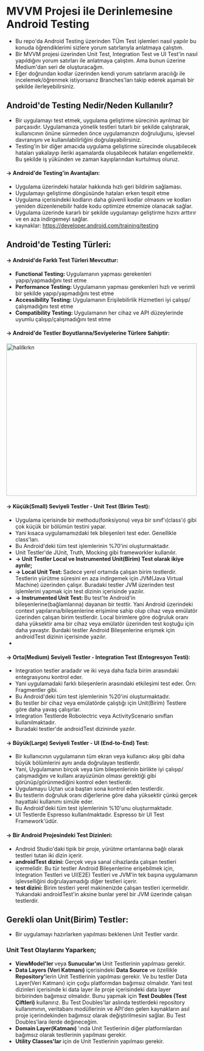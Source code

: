 # MVVM Projesi ile Derinlemesine Android Testing
- Bu repo'da Android Testing üzerinden TÜm Test işlemleri nasıl yapılır bu konuda öğrendiklerimi sizlere yorum satırlarıyla anlatmaya çalıştım.
- Bir MVVM projesi üzerinden Unit Test, Integration Test ve UI Test'in nasıl yapıldığını yorum satırları ile anlatmaya çalıştım. Ama bunun üzerine Medium'dan seri de oluşturacağım.
- Eğer doğrundan kodlar üzerinden kendi yorum satırlarım aracılığı ile incelemek/öğrenmek istiyorsanız Branches'ları takip ederek aşamalı bir şekilde ilerleyebilirsiniz. 

## Android'de Testing Nedir/Neden Kullanılır?
- Bir uygulamayı test etmek, uygulama geliştirme sürecinin ayrılmaz bir parçasıdır. Uygulamanıza yönelik testleri tutarlı bir şekilde çalıştırarak, kullanıcının önüne sürmeden önce uygulamanızın doğruluğunu, işlevsel davranışını ve kullanılabilirliğini doğrulayabilirsiniz.
- Testing'in bir diğer amacıda uygulama geliştirme sürecinde oluşabilecek hataları yakalayıp ileriki aşamalarda oluşabilecek hataları engellemektir. Bu şekilde iş yükünden ve zaman kayıplarından kurtulmuş oluruz.
#### -> Android'de Testing'in Avantajları: 
- Uygulama üzerindeki hatalar hakkında hızlı geri bildirim sağlaması.
- Uygulamayı geliştirme döngüsünde hataları erken tespit etme
- Uygulama içerisindeki kodların daha güvenli kodlar olmasını ve kodları yeniden düzenlenebilir halde kodu optimize etmemize olanacak sağlar.
- Uygulama üzerinde kararlı bir şekilde uygulamayı geliştirme hızını arttırır ve en aza indirgemeyi sağlar.
- kaynaklar:
 https://developer.android.com/training/testing
## Android'de Testing Türleri:
#### -> Android'de Farklı Test Türleri Mevcuttur:
- <b> Functional Testing: </b> Uygulamanın yapması gerekenleri yapıp/yapmadığını test etme
- <b> Performance Testing: </b>  Uygulamanın yapması gerekenleri hızlı ve verimli bir şekilde yapıp/yapmadığını test etme
- <b> Accessibility Testing: </b>  Uygulamanın Erişilebilirlik Hizmetleri iyi çalışıp/çalışmadığını test etme
- <b> Compatibility Testing: </b>  Uygulamanın her cihaz ve API düzeylerinde uyumlu çalışıp/çalışmadığını test etme

#### -> Android'de Testler Boyutlarına/Seviyelerine Türlere Sahiptir:
<img align="center" src="https://developer.android.com/static/training/testing/fundamentals/test-scopes.png" alt="halilkrkn" height="400" width="500" />

#### -> <b> Küçük(Small) Seviyeli Testler - Unit Test (Birim Test): </b> 
- Uygulama içerisinde bir methodu(fonksiyonu) veya bir sınıf'ı(class'ı) gibi çok küçük bir bölümün testini yapar. 
- Yani kısaca uygulamamızdaki tek bileşenleri test eder. Genellikle class'ları.
- Bu Android'deki tüm test işlemlerinin %70'ini oluşturmaktadır.
- Unit Testler'de JUnit, Truth, Mocking gibi frameworkler kullanılır.
- <b> -> Unit Testler Local ve Instrumented Unit(Birim) Test olarak ikiye ayrılır; </b>
- <b> -> Local Unit Test: </b> 
Sadece yerel ortamda çalışan birim testlerdir. Testlerin yürütme süresini en aza indirgemek için JVM(Java Virtual Machine) üzerinden çalışır. Buradaki testler JVM üzerinden test işlemlerini yapmak için test dizinin içerisinde yazılır.
- <b> -> Instrumented Unit Test: </b> Bu test'te Android'in bileşenlerine(bağlamlarına) dayanan bir testtir. Yani Android üzerindeki context yapılarına/bileşenlerine erişimine sahip olup cihaz veya emülatör üzerinden çalışan birim testlerdir. Local birimlere göre doğruluk oranı daha yüksektir ama bir cihaz veya emülatör üzerinden test koştuğu için daha yavaştır. Burdaki testler Android Bileşenlerine erişmek için androidTest dizinin içerisinde yazılır.
- 
#### <b> -> Orta(Medium) Seviyeli Testler - Integration Test (Entegresyon Testi): </b> 
- Integration testler aradadır ve iki veya daha fazla birim arasındaki entegrasyonu kontrol eder.
- Yani uygulamadaki farklı bileşenlerin arasındaki etkileşimi test eder. Örn: Fragmentler gibi.
- Bu Android'deki tüm test işlemlerinin %20'ini oluşturmaktadır.
- Bu testler bir cihaz veya emülatörde çalıştığı için Unit(Birim) Testlere göre daha yavaş çalışırlar.
- Integration Testlerde Robolectric veya ActivityScenario sınıfları kullanılmaktadır.
- Buradaki testler'de androidTest dizininde yazılır.

#### <b> -> Büyük(Large) Seviyeli Testler - UI (End-to-End) Test: </b> 
- Bir kullanıcının uygulamanın tüm ekran veya kullanıcı akışı gibi daha büyük bölümlerini aynı anda doğrulayan testlerdir.
- Yani, Uygulamanın birçok veya tüm bileşenlerinin birlikte iyi çalışıp/çalışmadığını ve kullanı arayüzünün olması gerektiği gibi görünüp/görünmediğini kontrol eden testlerdir.
- Uygulamayu Uçtan uca baştan sona kontrol eden testlerdir.
- Bu testlerin doğruluk oranı diğerlerine göre daha yüksektir çünkü gerçek hayattaki kullanımı simüle eder. 
- Bu Android'deki tüm test işlemlerinin %10'unu oluşturmaktadır.
- UI Testlerde Espresso kullanılmaktadır. Espresso bir UI Test Framework'üdür.

#### <b> -> Bir Android Projesindeki Test Dizinleri: </b>
- Android Studio'daki tipik bir proje, yürütme ortamlarına bağlı olarak testleri tutan iki dizin içerir. 
- <b> androidTest dizini: </b> Gerçek veya sanal cihazlarda çalışan testleri içermelidir. Bu tür testler Android Bileşenlerine erişebilmek için, Integration Testleri ve UI(E2E) Testleri ve JVM'in tek başına uygulamanın işlevselliğini doğrulayamadığı diğer testleri içerir.
- <b> test dizini: </b> Birim testleri yerel makinenizde çalışan testleri içermelidir. Yukarıdaki androidTest'in aksine bunlar yerel bir JVM üzerinde çalışan testlerdir.

## Gerekli olan Unit(Birim) Testler:
- Bir uygulamayı hazırlarken yapılması beklenen Unit Testler vardır. 
### <b> Unit Test Olaylarını Yaparken; </b>
- <b> ViewModel'ler </b> veya <b> Sunucular'ın </b> Unit Testlerinin yapılması gerekir.
- <b> Data Layers (Veri Katmanı) </b> içerisindeki <b>Data Source</b> ve özellikle <b> Repository'</b>lerin Unit Testlerinin yapılması gerekir. Ve bu testler Data Layer(Veri Katmanı) için çoğu platformdan bağımsız olmalıdır. Yani test dizinleri içerisinde ki data layer ile proje içerisindeki data layer birbirinden bağımsız olmalıdır. Bunu yapmak için <b> Test Doubles (Test Çiftleri)</b> kullanırız. Bu Test Doubles'lar aslında testlerdeki repository kullanımının, veritabanı modüllerinin ve API'den gelen kaynakların asıl proje içerindekinden bağımsız olarak değiştirilmesini sağlar. Bu Test Doubles'lara ilerde değineceğim.
- <b> Domain Layer(Katmanı) </b>'ında Unit Testlerinin diğer platformlardan bağımsız olarak testlerinin yapılması gerekir.  
- <b> Utility Classes'lar</b> için de Unit Testlerinin yapılması gerekir.
